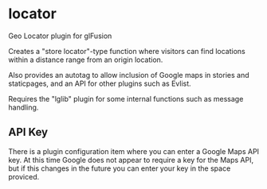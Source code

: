 # locator
Geo Locator plugin for glFusion

Creates a "store locator"-type function where visitors can find locations
within a distance range from an origin location.

Also provides an autotag to allow inclusion of Google maps in stories and staticpages,
and an API for other plugins such as Evlist.

Requires the "lglib" plugin for some internal functions such as message handling.

## API Key
There is a plugin configuration item where you can enter a Google Maps API key.
At this time Google does not appear to require a key for the Maps API, but if this
changes in the future you can enter your key in the space proviced.
